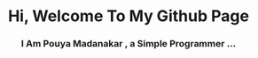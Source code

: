 <div align="center">
  <h1>Hi, Welcome To My Github Page</h1>
  <h3>I Am Pouya Madanakar , a Simple Programmer ...</h3>
</div>
